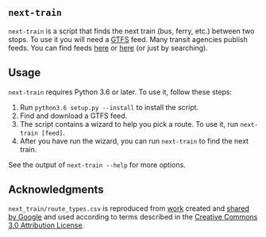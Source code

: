 `next-train`
------------

`next-train` is a script that finds the next train (bus, ferry, etc.) between two stops. To use it you will need a [GTFS][GTFS] feed. Many transit agencies publish feeds. You can find feeds [here][TransitFeed] or [here][PublicFeeds] (or just by searching).

[GTFS]: https://developers.google.com/transit/gtfs/
[TransitFeed]: http://transitfeeds.com/feeds
[PublicFeeds]: https://code.google.com/archive/p/googletransitdatafeed/wikis/PublicFeeds.wiki

Usage
-----

`next-train` requires Python 3.6 or later. To use it, follow these steps:

  1. Run `python3.6 setup.py --install` to install the script.
  2. Find and download a GTFS feed.
  3. The script contains a wizard to help you pick a route. To use it, run `next-train [feed]`.
  4. After you have run the wizard, you can run `next-train` to find the next train.

See the output of `next-train --help` for more options.

Acknowledgments
----------------

`next_train/route_types.csv` is reproduced from [work][CSV source] created and [shared by Google][Google readme] and used according to terms described in the [Creative Commons 3.0 Attribution License][CC BY 3.0].

[CSV source]: https://developers.google.com/transit/gtfs/reference/routes-file
[Google readme]: https://developers.google.com/readme/policies/
[CC BY 3.0]: http://creativecommons.org/licenses/by/3.0/
